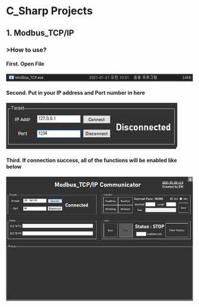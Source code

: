 # C_Sharp Projects

## 1. Modbus_TCP/IP 
### >How to use?

#### First. Open File
![ex_screenshot](./Image/Modbus_TCP_Exe_File.png)
#### Second. Put in your IP address and Port number in here
![ex_screenshot](./Image/Modbus_TCP_IP_Port.png)
#### Third. If connection success, all of the functions will be enabled like below
![ex_screenshot](./Image/Modbus_TCP_Connected.png)
